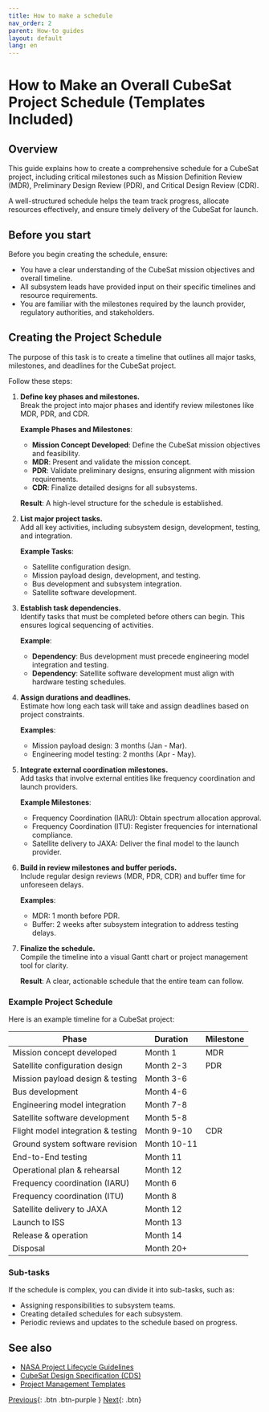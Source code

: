 ```yaml
---
title: How to make a schedule
nav_order: 2
parent: How-to guides
layout: default
lang: en
---
```



# How to Make an Overall CubeSat Project Schedule (Templates Included)

## Overview

This guide explains how to create a comprehensive schedule for a CubeSat project, including critical milestones such as Mission Definition Review (MDR), Preliminary Design Review (PDR), and Critical Design Review (CDR).  

A well-structured schedule helps the team track progress, allocate resources effectively, and ensure timely delivery of the CubeSat for launch.

## Before you start

Before you begin creating the schedule, ensure:

- You have a clear understanding of the CubeSat mission objectives and overall timeline.  
- All subsystem leads have provided input on their specific timelines and resource requirements.  
- You are familiar with the milestones required by the launch provider, regulatory authorities, and stakeholders.  

## Creating the Project Schedule

The purpose of this task is to create a timeline that outlines all major tasks, milestones, and deadlines for the CubeSat project.

Follow these steps:

1. **Define key phases and milestones.**  
   Break the project into major phases and identify review milestones like MDR, PDR, and CDR.

   **Example Phases and Milestones**:
   - **Mission Concept Developed**: Define the CubeSat mission objectives and feasibility.  
   - **MDR**: Present and validate the mission concept.  
   - **PDR**: Validate preliminary designs, ensuring alignment with mission requirements.  
   - **CDR**: Finalize detailed designs for all subsystems.

   **Result**: A high-level structure for the schedule is established.

2. **List major project tasks.**  
   Add all key activities, including subsystem design, development, testing, and integration.

   **Example Tasks**:
   - Satellite configuration design.  
   - Mission payload design, development, and testing.  
   - Bus development and subsystem integration.  
   - Satellite software development.

3. **Establish task dependencies.**  
   Identify tasks that must be completed before others can begin. This ensures logical sequencing of activities.

   **Example**:
   - **Dependency**: Bus development must precede engineering model integration and testing.  
   - **Dependency**: Satellite software development must align with hardware testing schedules.

4. **Assign durations and deadlines.**  
   Estimate how long each task will take and assign deadlines based on project constraints.

   **Examples**:  
   - Mission payload design: 3 months (Jan - Mar).  
   - Engineering model testing: 2 months (Apr - May).

5. **Integrate external coordination milestones.**  
   Add tasks that involve external entities like frequency coordination and launch providers.

   **Example Milestones**:
   - Frequency Coordination (IARU): Obtain spectrum allocation approval.  
   - Frequency Coordination (ITU): Register frequencies for international compliance.  
   - Satellite delivery to JAXA: Deliver the final model to the launch provider.

6. **Build in review milestones and buffer periods.**  
   Include regular design reviews (MDR, PDR, CDR) and buffer time for unforeseen delays.

   **Examples**:  
   - MDR: 1 month before PDR.  
   - Buffer: 2 weeks after subsystem integration to address testing delays.

7. **Finalize the schedule.**  
   Compile the timeline into a visual Gantt chart or project management tool for clarity.

   **Result**: A clear, actionable schedule that the entire team can follow.

### Example Project Schedule

Here is an example timeline for a CubeSat project:

| Phase                             | Duration      | Milestone                 |
|-----------------------------------|---------------|---------------------------|
| Mission concept developed         | Month 1       | MDR                       |
| Satellite configuration design    | Month 2-3     | PDR                       |
| Mission payload design & testing  | Month 3-6     |                           |
| Bus development                   | Month 4-6     |                           |
| Engineering model integration     | Month 7-8     |                           |
| Satellite software development    | Month 5-8     |                           |
| Flight model integration & testing| Month 9-10    | CDR                       |
| Ground system software revision   | Month 10-11   |                           |
| End-to-End testing                | Month 11      |                           |
| Operational plan & rehearsal      | Month 12      |                           |
| Frequency coordination (IARU)     | Month 6       |                           |
| Frequency coordination (ITU)      | Month 8       |                           |
| Satellite delivery to JAXA        | Month 12      |                           |
| Launch to ISS                     | Month 13      |                           |
| Release & operation               | Month 14      |                           |
| Disposal                          | Month 20+     |                           |

### Sub-tasks

If the schedule is complex, you can divide it into sub-tasks, such as:

- Assigning responsibilities to subsystem teams.  
- Creating detailed schedules for each subsystem.  
- Periodic reviews and updates to the schedule based on progress.

## See also

- [NASA Project Lifecycle Guidelines](https://www.nasa.gov/reference/3-0-nasa-program-project-life-cycle/)  
- [CubeSat Design Specification (CDS)](https://www.cubesat.org/specifications)  
- [Project Management Templates](https://www.pmi.org/)  


[Previous]({{site.url}}/get-started){: .btn .btn-purple }
[Next]({{site.url}}/get-started/reference.html){: .btn}